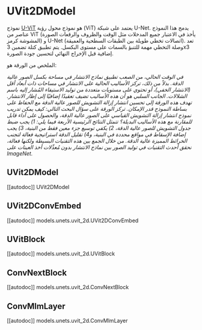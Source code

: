 # UVit2DModel

نموذج [U-ViT](https://hf.co/papers/2301.11093) هو نموذج محول رؤية (ViT) يعتمد على شبكة U-Net. يدمج هذا النموذج عناصر من ViT (يأخذ في الاعتبار جميع المدخلات مثل الوقت والظروف والرقعات الصورة المشوشة كرمز) و U-Net (اتصالات تخطي طويلة بين الطبقات السطحية والعميقة). تعد وصلة التخطي مهمة للتنبؤ بالسمات على مستوى البكسل. يتم تطبيق كتلة تضمين 3x3 إضافية قبل الإخراج النهائي لتحسين جودة الصورة.

الملخص من الورقة هو:

*في الوقت الحالي، من الصعب تطبيق نماذج الانتشار في مساحة بكسل الصور عالية الدقة. بدلاً من ذلك، تركز الأساليب الحالية على الانتشار في مساحات ذات أبعاد أقل (الانتشار الخفي)، أو تحتوي على مستويات متعددة من توليد الاستيفاء المُشار إليه باسم الشلالات. الجانب السلبي هو أن هذه الأساليب تضيف تعقيدًا إضافيًا إلى إطار الانتشار. تهدف هذه الورقة إلى تحسين انتشار إزالة التشويش للصور عالية الدقة مع الحفاظ على بساطة النموذج قدر الإمكان. تركز الورقة على سؤال البحث التالي: كيف يمكن تدريب نموذج انتشار إزالة التشويش القياسي على الصور عالية الدقة، والحصول على أداء قابل للمقارنة مع هذه الأساليب البديلة؟ تتمثل النتائج الرئيسية الأربعة فيما يلي: 1) يجب ضبط جدول التشويش للصور عالية الدقة، 2) يكفي توسيع جزء معين فقط من البنية، 3) يجب إضافة الإسقاط في مواقع محددة في البنية، و4) تقليل الدقة استراتيجية فعالة لتجنب الخرائط المميزة عالية الدقة. من خلال الجمع بين هذه التقنيات البسيطة ولكنها فعالة، نحقق أحدث التقنيات في توليد الصور بين نماذج الانتشار بدون مُعدِّلات أخذ العينات على ImageNet.*

## UVit2DModel

[[autodoc]] UVit2DModel

## UVit2DConvEmbed

[[autodoc]] models.unets.uvit_2d.UVit2DConvEmbed

## UVitBlock

[[autodoc]] models.unets.uvit_2d.UVitBlock

## ConvNextBlock

[[autodoc]] models.unets.uvit_2d.ConvNextBlock

## ConvMlmLayer

[[autodoc]] models.unets.uvit_2d.ConvMlmLayer